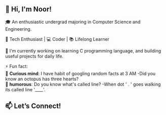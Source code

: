 ## 👋 Hi, I'm Noor!

🎓 An enthusiastic undergrad majoring in Computer Science and Engineering.

🚀 Tech Enthusiast | 💻 Coder | 📚 Lifelong Learner

🔭 I'm currently working on learning C programming language, and building useful projects for daily life.<br />

⚡ Fun fact:<br />
      🧠 **Curious mind**: I have habit of googling random facts at 3 AM -Did you know an octopus has three hearts?<br />
      🤭 **humorous**: Do you know what's called line? -When dot ' . ' goes walking its called line '____'.<br />

## 📫 Let’s Connect!

